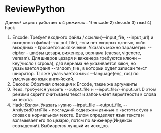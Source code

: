# ReviewPython
Данный скрипт работает в 4 режимах : 1) encode 2) decode 3) read 4) hack
1) Encode: Требует входного файла / ссылки(--input_file, --input_url) и выходного файла(--output_file), если нет входных данных, либо выходных - бросается исключение.
Указать можно параметры: --cipher - шифры цезаря, виженера, вернама (caesar, vigenere, vernam). Для шивров цезаря и виженера требуются ключи --key(число / строка), для вернама не указывается ключ, но укзаывается файл --random_file , в который будет записан текст шифратор. Так же указывается язык --language(eng, rus) по умолчанию язык английский. 
2) Decode: Обратная операция к Encode, такие же аргументы
3) Read: требуется указать --output_file и --input_file/--input_url. В этом режими скрипт считываем текст и запоимнает вероятности и слова из текста.
4) Hack: Взлом. Указать нужно --input_file --output_file, --AnalyzedDataFile - последний содержим данные о частотах букв и словах в нормальном тексте. Взлом определяет язык текста и взламывает его по цезарю, потом по виженеру(Индексы совпадений). Выбиарется лучший из исходов.
